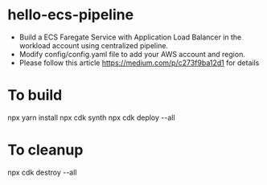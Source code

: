 # hello-ecs-pipeline
* Build a ECS Faregate Service with Application Load Balancer in the workload account using centralized pipeline. 
* Modify config/config.yaml file to add your AWS account and region.
* Please follow this article https://medium.com/p/c273f9ba12d1 for details

# To build
npx yarn install
npx cdk synth
npx cdk deploy --all

# To cleanup
npx cdk destroy --all
